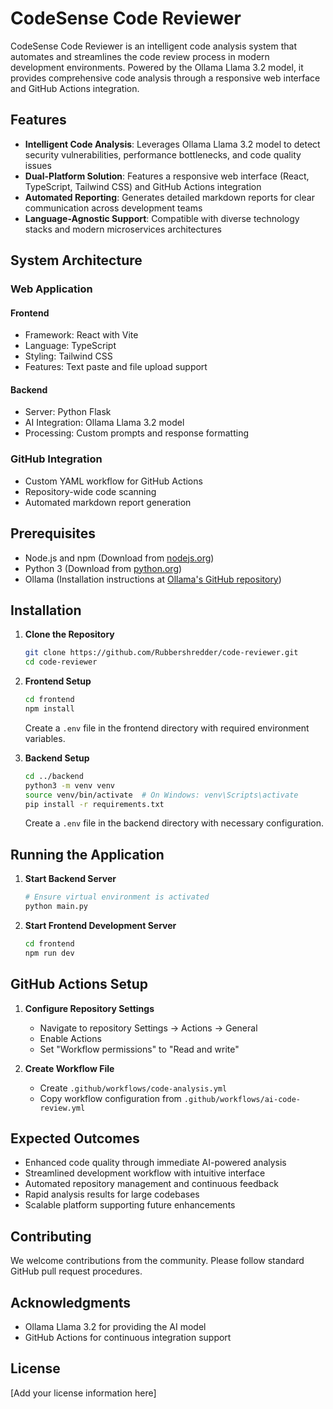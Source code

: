 # CodeSense Code Reviewer

CodeSense Code Reviewer is an intelligent code analysis system that automates and streamlines the code review process in modern development environments. Powered by the Ollama Llama 3.2 model, it provides comprehensive code analysis through a responsive web interface and GitHub Actions integration.

## Features

- **Intelligent Code Analysis**: Leverages Ollama Llama 3.2 model to detect security vulnerabilities, performance bottlenecks, and code quality issues
- **Dual-Platform Solution**: Features a responsive web interface (React, TypeScript, Tailwind CSS) and GitHub Actions integration
- **Automated Reporting**: Generates detailed markdown reports for clear communication across development teams
- **Language-Agnostic Support**: Compatible with diverse technology stacks and modern microservices architectures

## System Architecture

### Web Application

#### Frontend
- Framework: React with Vite
- Language: TypeScript
- Styling: Tailwind CSS
- Features: Text paste and file upload support

#### Backend
- Server: Python Flask
- AI Integration: Ollama Llama 3.2 model
- Processing: Custom prompts and response formatting

### GitHub Integration
- Custom YAML workflow for GitHub Actions
- Repository-wide code scanning
- Automated markdown report generation

## Prerequisites

- Node.js and npm (Download from [nodejs.org](https://nodejs.org))
- Python 3 (Download from [python.org](https://python.org))
- Ollama (Installation instructions at [Ollama's GitHub repository](https://github.com/ollama/ollama))

## Installation

1. **Clone the Repository**
   ```bash
   git clone https://github.com/Rubbershredder/code-reviewer.git
   cd code-reviewer
   ```

2. **Frontend Setup**
   ```bash
   cd frontend
   npm install
   ```
   Create a `.env` file in the frontend directory with required environment variables.

3. **Backend Setup**
   ```bash
   cd ../backend
   python3 -m venv venv
   source venv/bin/activate  # On Windows: venv\Scripts\activate
   pip install -r requirements.txt
   ```
   Create a `.env` file in the backend directory with necessary configuration.

## Running the Application

1. **Start Backend Server**
   ```bash
   # Ensure virtual environment is activated
   python main.py
   ```

2. **Start Frontend Development Server**
   ```bash
   cd frontend
   npm run dev
   ```

## GitHub Actions Setup

1. **Configure Repository Settings**
   - Navigate to repository Settings → Actions → General
   - Enable Actions
   - Set "Workflow permissions" to "Read and write"

2. **Create Workflow File**
   - Create `.github/workflows/code-analysis.yml`
   - Copy workflow configuration from `.github/workflows/ai-code-review.yml`

## Expected Outcomes

- Enhanced code quality through immediate AI-powered analysis
- Streamlined development workflow with intuitive interface
- Automated repository management and continuous feedback
- Rapid analysis results for large codebases
- Scalable platform supporting future enhancements

## Contributing

We welcome contributions from the community. Please follow standard GitHub pull request procedures.

## Acknowledgments

- Ollama Llama 3.2 for providing the AI model
- GitHub Actions for continuous integration support

## License

[Add your license information here]
